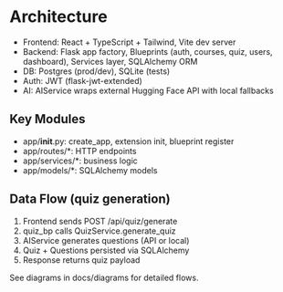 # Architecture

- Frontend: React + TypeScript + Tailwind, Vite dev server
- Backend: Flask app factory, Blueprints (auth, courses, quiz, users, dashboard), Services layer, SQLAlchemy ORM
- DB: Postgres (prod/dev), SQLite (tests)
- Auth: JWT (flask-jwt-extended)
- AI: AIService wraps external Hugging Face API with local fallbacks

## Key Modules
- app/__init__.py: create_app, extension init, blueprint register
- app/routes/*: HTTP endpoints
- app/services/*: business logic
- app/models/*: SQLAlchemy models

## Data Flow (quiz generation)
1. Frontend sends POST /api/quiz/generate
2. quiz_bp calls QuizService.generate_quiz
3. AIService generates questions (API or local)
4. Quiz + Questions persisted via SQLAlchemy
5. Response returns quiz payload

See diagrams in docs/diagrams for detailed flows.
